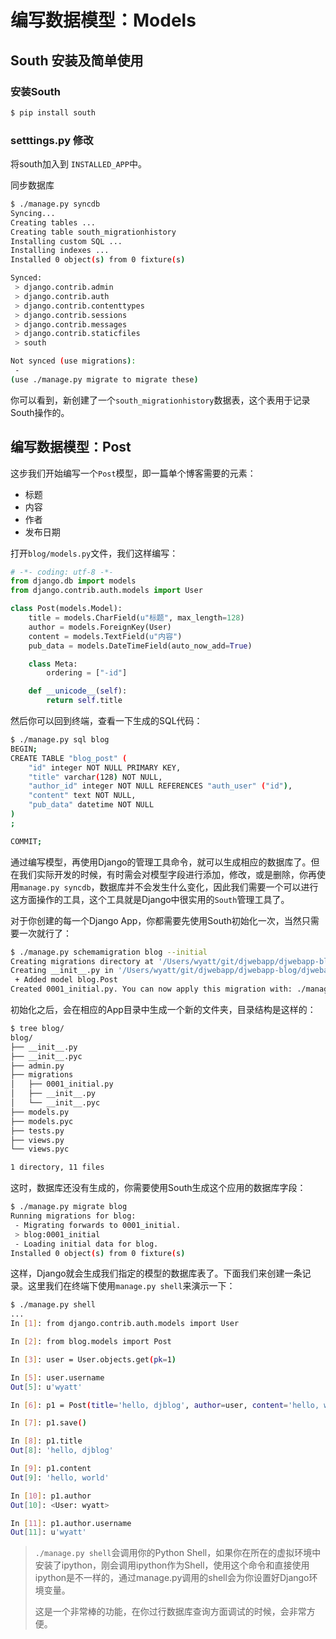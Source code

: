 编写数据模型：Models
====

## South 安装及简单使用

### 安装South

```bash
$ pip install south
```

### setttings.py 修改
将south加入到 ``INSTALLED_APP``中。

同步数据库

```bash
$ ./manage.py syncdb
Syncing...
Creating tables ...
Creating table south_migrationhistory
Installing custom SQL ...
Installing indexes ...
Installed 0 object(s) from 0 fixture(s)

Synced:
 > django.contrib.admin
 > django.contrib.auth
 > django.contrib.contenttypes
 > django.contrib.sessions
 > django.contrib.messages
 > django.contrib.staticfiles
 > south

Not synced (use migrations):
 -
(use ./manage.py migrate to migrate these)
```

你可以看到，新创建了一个`south_migrationhistory`数据表，这个表用于记录South操作的。

## 编写数据模型：Post
这步我们开始编写一个`Post`模型，即一篇单个博客需要的元素：

- 标题
- 内容
- 作者
- 发布日期

打开`blog/models.py`文件，我们这样编写：

```python
# -*- coding: utf-8 -*-
from django.db import models
from django.contrib.auth.models import User

class Post(models.Model):
    title = models.CharField(u"标题", max_length=128)
    author = models.ForeignKey(User)
    content = models.TextField(u"内容")
    pub_data = models.DateTimeField(auto_now_add=True)

    class Meta:
        ordering = ["-id"]

    def __unicode__(self):
        return self.title
```

然后你可以回到终端，查看一下生成的SQL代码：

```bash
$ ./manage.py sql blog
BEGIN;
CREATE TABLE "blog_post" (
    "id" integer NOT NULL PRIMARY KEY,
    "title" varchar(128) NOT NULL,
    "author_id" integer NOT NULL REFERENCES "auth_user" ("id"),
    "content" text NOT NULL,
    "pub_data" datetime NOT NULL
)
;

COMMIT;
```

通过编写模型，再使用Django的管理工具命令，就可以生成相应的数据库了。但在我们实际开发的时候，有时需会对模型字段进行添加，修改，或是删除，你再使用`manage.py syncdb`，数据库并不会发生什么变化，因此我们需要一个可以进行这方面操作的工具，这个工具就是Django中很实用的`South`管理工具了。

对于你创建的每一个Django App，你都需要先使用South初始化一次，当然只需要一次就行了：

```bash
$ ./manage.py schemamigration blog --initial
Creating migrations directory at '/Users/wyatt/git/djwebapp/djwebapp-blog/djwebapp-blog/djblog/blog/migrations'...
Creating __init__.py in '/Users/wyatt/git/djwebapp/djwebapp-blog/djwebapp-blog/djblog/blog/migrations'...
 + Added model blog.Post
Created 0001_initial.py. You can now apply this migration with: ./manage.py migrate blog
```

初始化之后，会在相应的App目录中生成一个新的文件夹，目录结构是这样的：

```bash
$ tree blog/
blog/
├── __init__.py
├── __init__.pyc
├── admin.py
├── migrations
│   ├── 0001_initial.py
│   ├── __init__.py
│   └── __init__.pyc
├── models.py
├── models.pyc
├── tests.py
├── views.py
└── views.pyc

1 directory, 11 files
```

这时，数据库还没有生成的，你需要使用South生成这个应用的数据库字段：

```bash
$ ./manage.py migrate blog
Running migrations for blog:
 - Migrating forwards to 0001_initial.
 > blog:0001_initial
 - Loading initial data for blog.
Installed 0 object(s) from 0 fixture(s)
```

这样，Django就会生成我们指定的模型的数据库表了。下面我们来创建一条记录。这里我们在终端下使用`manage.py shell`来演示一下：

```bash
$ ./manage.py shell
...
In [1]: from django.contrib.auth.models import User

In [2]: from blog.models import Post

In [3]: user = User.objects.get(pk=1)

In [5]: user.username
Out[5]: u'wyatt'

In [6]: p1 = Post(title='hello, djblog', author=user, content='hello, world')

In [7]: p1.save()

In [8]: p1.title
Out[8]: 'hello, djblog'

In [9]: p1.content
Out[9]: 'hello, world'

In [10]: p1.author
Out[10]: <User: wyatt>

In [11]: p1.author.username
Out[11]: u'wyatt'
```

> `./manage.py shell`会调用你的Python Shell，如果你在所在的虚拟环境中安装了ipython，刚会调用ipython作为Shell，使用这个命令和直接使用ipython是不一样的，通过manage.py调用的shell会为你设置好Django环境变量。
>
> 这是一个非常棒的功能，在你过行数据库查询方面调试的时候，会非常方便。

